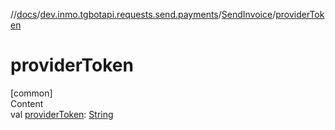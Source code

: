 //[docs](../../../index.md)/[dev.inmo.tgbotapi.requests.send.payments](../index.md)/[SendInvoice](index.md)/[providerToken](provider-token.md)



# providerToken  
[common]  
Content  
val [providerToken](provider-token.md): [String](https://kotlinlang.org/api/latest/jvm/stdlib/kotlin/-string/index.html)  



